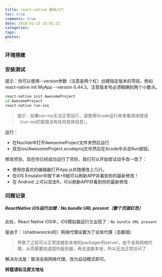```yaml
---
title: react-native 基础入门
toc: true
comments: true
date: 2018-01-23 15:01:21
categories:
tags:
photos:
---
```


<!--more-->

### 环境搭建

### 安装测试

提示：你可以使用--version参数（注意是两个杠）创建指定版本的项目。例如react-native init MyApp --version 0.44.3。注意版本号必须精确到两个小数点。

```bash
react-native init AwesomeProject
cd AwesomeProject
react-native run-ios
```

>提示：如果run-ios无法正常运行，请使用Xcode运行来查看具体错误（run-ios的报错没有任何具体信息）。

运行：

* 在Nuclide中打开AwesomeProject文件夹然后运行
* 双击ios/AwesomeProject.xcodeproj文件然后在Xcode中点击Run按钮。

修改项目，现在你已经成功运行了项目，我们可以开始尝试动手改一改了：

* 使用你喜欢的编辑器打开App.js并随便改上几行。
* 在iOS Emulator中按下⌘+R就可以刷新APP并看到你的最新修改！
* 在 Android 上可以双击R，可以刷新APP并看到你的最新修改

### 问题记录

##### ReactNative iOS运行出错：No bundle URL present（整个页面红色）

此处，React Native iOS中，iOS模拟器运行又出现了：`No bundle URL present`

是由于：（shadowsocks的）网络代理设置为了全局代理（去翻墙）

>导致了之前可以正常连接到本地的packager的server，由于全局网络代理，从而需要绕道国外服务器，再去连接本地，所以无法正常访问了

解决办法是：取消全局网络代理，改为自动模式即可。

**转载请标注原文地址**

